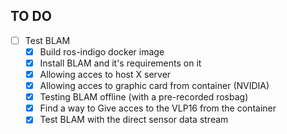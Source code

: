 ## TO DO

- [ ] Test BLAM
  - [x] Build ros-indigo docker image
  - [x] Install BLAM and it's requirements on it
  - [x] Allowing acces to host X server
  - [x] Allowing acces to graphic card from container (NVIDIA)
  - [x] Testing BLAM offline (with a pre-recorded rosbag)
  - [x] Find a way to Give acces to the VLP16 from the container
  - [x] Test BLAM with the direct sensor data stream
